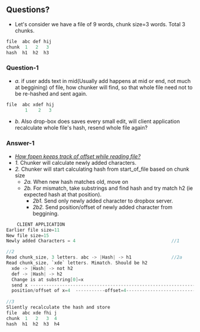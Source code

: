 ## Questions?
- Let's consider we have a file of 9 words, chunk size=3 words. Total 3 chunks.
```c
file  abc def hij
chunk  1   2   3
hash  h1  h2  h3 
```
### Question-1
- _a._ if user adds text in mid(Usually add happens at mid or end, not much at beggining) of file, how chunker will find, so that whole file need not to be re-hashed and sent again.
```c
file  abc xdef hij
       1    2   3
```
- _b._ Also drop-box does saves every small edit, will client application recalculate whole file's hash, resend whole file again?
### Answer-1
- *[How fopen keeps track of offset while reading file?](/Operating_Systems/Linux/Kernel/System_Calls/APIs)*
- _1._ Chunker will calculate newly added characters.
- _2._ Chunker will start calculating hash from start_of_file based on chunk size
  - _2a._ When new hash matches old, move on
  - _2b._ For mismatch, take substrings and find hash and try match h2 (ie expected hash at that position).
    - _2b1._ Send only newly added character to dropbox server.
    - _2b2._ Send position/offset of newly added character from beggining.
```c
    CLIENT APPLICATION
Earlier file size=11
New file size=15
Newly added Characters = 4                                    //1

//2
Read chunk_size, 3 letters. abc -> |Hash| -> h1               //2a
Read chunk_size, `xde` letters. Mimatch. Should be h2
  xde -> |Hash| -> not h2
  def -> |Hash| -> h2
  Change is at substring[0]=x                                                   DROPBOX SERVER
  send x -----------------------------------------------------------------------> 
  position/offset of x=4  -----------offset=4----------------------------------->
  
//3  
Sliently recalculate the hash and store                                Server also calculates hashes and store
file  abc xde fhi j
chunk  1   2   3  4                                                         
hash  h1  h2  h3  h4 
```

